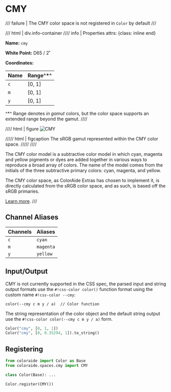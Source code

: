 # CMY

/// failure | The CMY color space is not registered in `Color` by default
///

/// html | div.info-container
//// info | Properties
    attrs: {class: inline end}

**Name:** `cmy`

**White Point:** D65 / 2˚

**Coordinates:**

Name | Range^\*^
---- | -----
`c`  | [0, 1]
`m`  | [0, 1]
`y`  | [0, 1]

^\*^ Range denotes _in gamut_ colors, but the color space supports an extended range beyond the gamut.
////

//// html | figure
![CMY](../images/cmy-3d.png)

///// html | figcaption
The sRGB gamut represented within the CMY color space.
/////
////

The CMY color model is a subtractive color model in which cyan, magenta and yellow pigments or dyes are added together
in various ways to reproduce a broad array of colors. The name of the model comes from the initials of the three
subtractive primary colors: cyan, magenta, and yellow.

The CMY color space, as ColorAide Extras has chosen to implement it, is directly calculated from the sRGB color space,
and as such, is based off the sRGB primaries.

[Learn more](https://en.wikipedia.org/wiki/CMY_color_model).
///

## Channel Aliases

Channels | Aliases
-------- | -------
`c`      | `cyan`
`m`      | `magenta`
`y`      | `yellow`

## Input/Output

CMY is not currently supported in the CSS spec, the parsed input and string output formats use the
`#!css-color color()` function format using the custom name `#!css-color --cmy`:

```css-color
color(--cmy c m y / a)  // Color function
```

The string representation of the color object and the default string output use the
`#!css-color color(--cmy c m y / a)` form.

```py play
Color("cmy", [0, 1, 1])
Color("cmy", [0, 0.35294, 1]).to_string()
```

## Registering

```py
from coloraide import Color as Base
from coloraide.spaces.cmy import CMY

class Color(Base): ...

Color.register(CMY())
```
